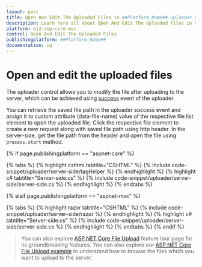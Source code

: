 ```yaml
---
layout: post
title: Open And Edit The Uploaded Files in ##Platform_Name## Uploader Component
description: Learn here all about Open And Edit The Uploaded Files in Syncfusion ##Platform_Name## Uploader component of Syncfusion Essential JS 2 and more.
platform: ej2-asp-core-mvc
control: Open And Edit The Uploaded Files
publishingplatform: ##Platform_Name##
documentation: ug
---
```



# Open and edit the uploaded files

The uploader control allows you to modify the file after uploading to the server, which can be achieved using [success](https://help.syncfusion.com/cr/aspnetcore-js2/Syncfusion.EJ2.Inputs.Uploader.html#Syncfusion_EJ2_Inputs_Uploader_Success) event of the uploader.

You can retrieve the saved file path in the uploader success event and assign it to custom attribute (data-file-name) value of the respective file list element to open the uploaded file. Click the respective file element to create a new request along with saved file path using http header. In the server-side, get the file path from the header and open the file using `process.start` method.

{% if page.publishingplatform == "aspnet-core" %}

{% tabs %}
{% highlight cshtml tabtitle="CSHTML" %}
{% include code-snippet/uploader/server-side/tagHelper %}
{% endhighlight %}
{% highlight c# tabtitle="Server-side.cs" %}
{% include code-snippet/uploader/server-side/server-side.cs %}
{% endhighlight %}
{% endtabs %}

{% elsif page.publishingplatform == "aspnet-mvc" %}

{% tabs %}
{% highlight razor tabtitle="CSHTML" %}
{% include code-snippet/uploader/server-side/razor %}
{% endhighlight %}
{% highlight c# tabtitle="Server-side.cs" %}
{% include code-snippet/uploader/server-side/server-side.cs %}
{% endhighlight %}
{% endtabs %}
{% endif %}



> You can also explore [ASP.NET Core File Upload](https://www.syncfusion.com/aspnet-core-ui-controls/file-upload) feature tour page for its groundbreaking features. You can also explore our [ASP.NET Core File Upload example](https://ej2.syncfusion.com/aspnetcore/Uploader/DefaultFunctionalities#/material) to understand how to browse the files which you want to upload to the server.
